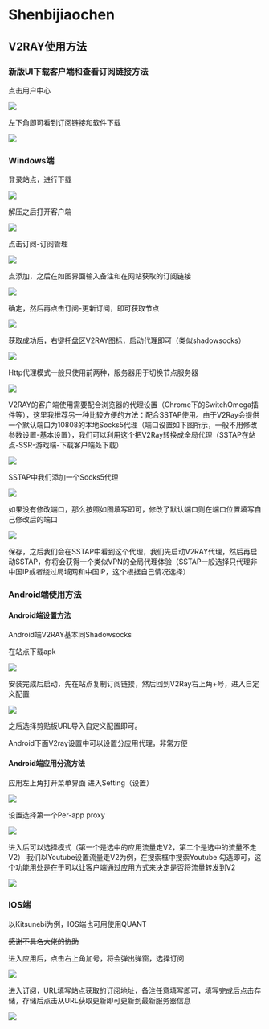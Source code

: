 # Shenbijiaochen

##  V2RAY使用方法


###  新版UI下载客户端和查看订阅链接方法


点击用户中心

![](https://image.nuccombat.cn/images/2019/06/04/UI.jpg)

左下角即可看到订阅链接和软件下载

![](https://image.nuccombat.cn/images/2019/06/04/UI2.jpg)

###  Windows端

登录站点，进行下载

![](https://image.nuccombat.cn/images/2019/06/02/--Windows.jpg)

解压之后打开客户端

![](https://image.nuccombat.cn/images/2019/06/02/93700a34460bdc1cdc4164134014c5de.jpg)

点击订阅-订阅管理

![](https://image.nuccombat.cn/images/2019/06/02/1.jpg)

点添加，之后在如图界面输入备注和在网站获取的订阅链接

![](https://image.nuccombat.cn/images/2019/06/02/2141a5c999af13f13.jpg)

确定，然后再点击订阅-更新订阅，即可获取节点

![](https://image.nuccombat.cn/images/2019/06/02/392e958c1d64b6536b03c038370911e9.jpg)

获取成功后，右键托盘区V2RAY图标，启动代理即可（类似shadowsocks）

![](https://image.nuccombat.cn/images/2019/06/02/f975f30f625b37513cfec4bf9ff27ea3.jpg)

Http代理模式一般只使用前两种，服务器用于切换节点服务器

![](https://image.nuccombat.cn/images/2019/06/02/51cec3048f1c59f79d2781d14d0a189c.jpg)

V2RAY的客户端使用需要配合浏览器的代理设置（Chrome下的SwitchOmega插件等），这里我推荐另一种比较方便的方法：配合SSTAP使用。由于V2Ray会提供一个默认端口为10808的本地Socks5代理（端口设置如下图所示，一般不用修改  参数设置-基本设置），我们可以利用这个把V2Ray转换成全局代理（SSTAP在站点-SSR-游戏端-下载客户端处下载）

![](https://image.nuccombat.cn/images/2019/06/02/socks5.jpg)

SSTAP中我们添加一个Socks5代理

![](https://image.nuccombat.cn/images/2019/06/02/socks5a4f073991ece036d.jpg)

如果没有修改端口，那么按照如图填写即可，修改了默认端口则在端口位置填写自己修改后的端口

![](https://image.nuccombat.cn/images/2019/06/02/socks51.jpg)

保存，之后我们会在SSTAP中看到这个代理，我们先启动V2RAY代理，然后再启动SSTAP，你将会获得一个类似VPN的全局代理体验（SSTAP一般选择只代理非中国IP或者绕过局域网和中国IP，这个根据自己情况选择）

###  Android端使用方法

####  Android端设置方法

Android端V2RAY基本同Shadowsocks

在站点下载apk

![](https://image.nuccombat.cn/images/2019/06/02/Android.jpg)

安装完成后启动，先在站点复制订阅链接，然后回到V2Ray右上角+号，进入自定义配置

![](https://image.nuccombat.cn/images/2019/06/02/100df00c0f629ac1cfc4efb98bd8b5c3.jpg)

之后选择剪贴板URL导入自定义配置即可。

Android下面V2ray设置中可以设置分应用代理，非常方便

####  Android端应用分流方法

应用左上角打开菜单界面 进入Setting（设置）

![](https://image.nuccombat.cn/images/2019/06/04/2f4f17f341689fac30151ec32a841681.jpg)

设置选择第一个Per-app proxy

![](https://image.nuccombat.cn/images/2019/06/04/2.jpg)

进入后可以选择模式（第一个是选中的应用流量走V2，第二个是选中的流量不走V2） 我们以Youtube设置流量走V2为例，在搜索框中搜索Youtube 勾选即可，这个功能用处是在于可以让客户端通过应用方式来决定是否将流量转发到V2

![](https://image.nuccombat.cn/images/2019/06/04/3.jpg)

###  IOS端

以Kitsunebi为例，IOS端也可用使用QUANT

~~感谢不具名大佬的协助~~

进入应用后，点击右上角加号，将会弹出弹窗，选择订阅

![](https://image.nuccombat.cn/images/2019/06/04/IOS1.jpg)

进入订阅，URL填写站点获取的订阅地址，备注任意填写即可，填写完成后点击存储，存储后点击从URL获取更新即可更新到最新服务器信息

![](https://image.nuccombat.cn/images/2019/06/04/IOS2.jpg)
